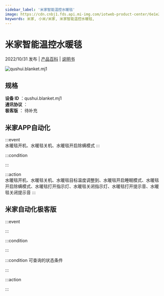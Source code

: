 ```yaml
---
sidebar_label: '米家智能温控水暖毯'
image: https://cdn.cnbj1.fds.api.mi-img.com/iotweb-product-center/6e1e2ac038f704b9d4afcea0a35c9fc7_1663122170608.png?GalaxyAccessKeyId=AKVGLQWBOVIRQ3XLEW&Expires=9223372036854775807&Signature=8V6/f6FtT5XAtuuyA+iGakVF/4A=
keywords: 米家, 小米/米家, 米家智能温控水暖毯, 
---
```

# 米家智能温控水暖毯

2022/10/31 发布 | [产品百科](https://home.mi.com/webapp/content/baike/product/index.html?model=qushui.blanket.mj1/) | [说明书](https://home.mi.com/views/introduction.html?model=qushui.blanket.mj1&region=cn)

![qushui.blanket.mj1](https://cdn.cnbj1.fds.api.mi-img.com/iotweb-product-center/6e1e2ac038f704b9d4afcea0a35c9fc7_1663122170608.png?GalaxyAccessKeyId=AKVGLQWBOVIRQ3XLEW&Expires=9223372036854775807&Signature=8V6/f6FtT5XAtuuyA+iGakVF/4A=)

## 规格  
> 
**设备 ID** ：qushui.blanket.mj1  
**通讯协议** ：  
**极客版**  ： 待补充 


## 米家APP自动化  

:::event  
水暖毯开机、水暖毯关机、水暖毯开启除螨模式
:::

:::condition  

:::

:::action   
水暖毯开机、水暖毯关机、水暖毯目标温度调整到、水暖毯开启睡眠模式、水暖毯开启除螨模式、水暖毯打开指示灯、水暖毯关闭指示灯、水暖毯打开提示音、水暖毯关闭提示音
:::

## 米家自动化极客版  

:::event  

:::

:::condition  

:::

:::condition 可查询的状态条件  

:::

:::action  

:::

        

